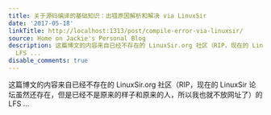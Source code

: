 ```yaml
---
title: 关于源码编译的基础知识：出错原因解析和解决 via LinuxSir
date: '2017-05-18'
linkTitle: http://localhost:1313/post/compile-error-via-linuxsir/
source: Home on Jackie's Personal Blog
description: 这篇博文的内容来自已经不存在的 LinuxSir.org 社区（RIP，现在的 LinuxSir 论坛虽然还存在，但是已经不是原来的样子和原来的人，所以我也就不放网址了）的
  LFS ...
disable_comments: true
---
```

这篇博文的内容来自已经不存在的 LinuxSir.org 社区（RIP，现在的 LinuxSir 论坛虽然还存在，但是已经不是原来的样子和原来的人，所以我也就不放网址了）的 LFS ...